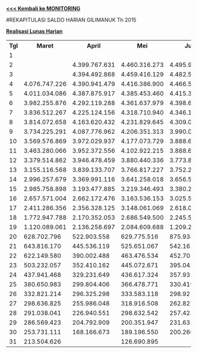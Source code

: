 **[<<< Kembali ke MONITORING](https://github.com/suriawan/Area-Bali-Utara/blob/master/TUSBUNG.md)**

#REKAPITULASI SALDO HARIAN GILIMANUK Th 2015

**[Realisasi Lunas Harian](https://github.com/suriawan/Area-Bali-Utara/blob/master/RealisasiLunas-Gil-2015.md)**


<table><tbody><tr><th>Tgl</th><th>Maret</th><th>April</th><th>Mei</th><th>Juni</th><th>Juli</th><th>Agustus</th><th>September</th><th>Oktober</th><th>Nopember</th><th>Desember</th></tr><tr><td>1</td><td> </td><td> </td><td> </td><td> </td><td> </td><td> </td><td> </td><td> </td><td> </td><td> - </td></tr><tr><td>2</td><td> </td><td> 4.399.767.631 </td><td> 4.460.316.273 </td><td> 4.495.912.431 </td><td> </td><td> </td><td> </td><td> 4.398.584.538 </td><td> </td><td> </td></tr><tr><td>3</td><td> </td><td> 4.394.492.868 </td><td> 4.459.416.129 </td><td> 4.482.534.985 </td><td> 4.442.503.869 </td><td> 4.496.838.176 </td><td> 4.665.009.138 </td><td> 4.397.109.727 </td><td> 4.670.189.563 </td><td> </td></tr><tr><td>4</td><td> 4.076.747.226 </td><td> 4.390.941.479 </td><td> 4.416.386.900 </td><td> 4.466.544.626 </td><td> 4.420.113.265 </td><td> 4.463.888.475 </td><td> 4.650.241.856 </td><td> 4.396.726.770 </td><td> 4.642.323.676 </td><td> </td></tr><tr><td>5</td><td> 4.011.034.086 </td><td> 4.387.875.917 </td><td> 4.385.453.460 </td><td> 4.415.343.266 </td><td> 4.414.642.305 </td><td> 4.411.028.140 </td><td> 4.639.289.123 </td><td> 4.363.621.562 </td><td> 4.621.531.857 </td><td> </td></tr><tr><td>6</td><td> 3.982.255.876 </td><td> 4.292.119.288 </td><td> 4.361.637.979 </td><td> 4.398.660.765 </td><td> 4.353.811.802 </td><td> 4.386.453.103 </td><td> 4.621.819.993 </td><td> 4.294.827.959 </td><td> 4.535.001.576 </td><td> </td></tr><tr><td>7</td><td> 3.836.512.267 </td><td> 4.225.124.156 </td><td> 4.318.710.940 </td><td> 4.346.160.657 </td><td> 4.163.407.728 </td><td> 4.143.868.582 </td><td> 4.446.446.692 </td><td> 4.179.583.697 </td><td> 4.507.139.913 </td><td> </td></tr><tr><td>8</td><td> 3.814.072.658 </td><td> 4.163.620.432 </td><td> 4.231.829.645 </td><td> 4.309.084.525 </td><td> 3.904.826.615 </td><td> 4.117.839.241 </td><td> 4.345.892.828 </td><td> 4.103.879.403 </td><td> 4.483.012.408 </td><td> </td></tr><tr><td>9</td><td> 3.734.225.291 </td><td> 4.087.776.962 </td><td> 4.206.351.313 </td><td> 3.990.038.782 </td><td> 3.607.862.005 </td><td> 4.114.307.907 </td><td> 4.188.003.080 </td><td> 3.983.817.210 </td><td> 4.374.897.968 </td><td> </td></tr><tr><td>10</td><td> 3.569.576.869 </td><td> 3.972.029.937 </td><td> 4.177.073.729 </td><td> 3.888.628.672 </td><td> 3.361.545.899 </td><td> 4.028.197.055 </td><td> 4.087.654.211 </td><td> 3.971.909.294 </td><td> 4.305.292.916 </td><td> </td></tr><tr><td>11</td><td> 3.463.280.066 </td><td> 3.952.372.556 </td><td> 4.102.922.215 </td><td> 3.888.628.672 </td><td> 3.271.211.515 </td><td> 3.945.442.416 </td><td> 4.015.633.726 </td><td> 3.967.439.704 </td><td> 4.136.261.311 </td><td> </td></tr><tr><td>12</td><td> 3.379.514.862 </td><td> 3.946.478.459 </td><td> 3.880.440.336 </td><td> 3.773.864.251 </td><td> 3.262.893.319 </td><td> 3.693.258.725 </td><td> 3.945.962.087 </td><td> 3.884.266.770 </td><td> 4.001.193.294 </td><td> </td></tr><tr><td>13</td><td> 3.155.116.568 </td><td> 3.839.133.707 </td><td> 3.766.817.227 </td><td> 3.752.290.031 </td><td> 2.829.519.601 </td><td> 3.507.329.842 </td><td> 3.874.408.349 </td><td> 3.711.650.739 </td><td> 3.783.906.045 </td><td> </td></tr><tr><td>14</td><td> 2.996.257.679 </td><td> 3.369.991.116 </td><td> 3.641.258.018 </td><td> 3.656.545.746 </td><td> 2.520.921.893 </td><td> 3.086.639.541 </td><td> 3.659.311.215 </td><td> 3.600.405.164 </td><td> 3.637.220.457 </td><td> </td></tr><tr><td>15</td><td> 2.985.758.898 </td><td> 3.193.477.885 </td><td> 3.219.346.493 </td><td> 3.380.270.803 </td><td> 1.866.077.507 </td><td> 3.041.182.931 </td><td> 3.283.832.247 </td><td> 3.285.687.807 </td><td> 3.628.317.470 </td><td> </td></tr><tr><td>16</td><td> 2.657.571.004 </td><td> 2.662.172.476 </td><td> 3.163.536.153 </td><td> 3.025.512.560 </td><td> 1.783.511.693 </td><td> 2.968.406.956 </td><td> 2.916.768.291 </td><td> 2.844.810.274 </td><td> 3.322.269.590 </td><td> </td></tr><tr><td>17</td><td> 2.411.286.356 </td><td> 2.356.328.125 </td><td> 3.148.061.069 </td><td> 2.618.095.367 </td><td> 1.755.615.407 </td><td> 2.940.212.194 </td><td> 2.578.671.781 </td><td> 2.765.840.821 </td><td> 2.888.767.712 </td><td> </td></tr><tr><td>18</td><td> 1.772.947.788 </td><td> 2.170.352.053 </td><td> 2.686.549.500 </td><td> 2.245.540.387 </td><td> 1.709.520.298 </td><td> 2.570.432.448 </td><td> 1.632.673.323 </td><td> 2.743.500.995 </td><td> 2.670.715.121 </td><td> </td></tr><tr><td>19</td><td> 1.120.089.061 </td><td> 2.136.258.697 </td><td> 2.084.609.688 </td><td> 1.209.247.341 </td><td> 1.634.247.328 </td><td> 1.911.124.429 </td><td> 1.356.467.804 </td><td> 1.915.880.062 </td><td> 1.952.717.132 </td><td> </td></tr><tr><td>20</td><td> 628.702.796 </td><td> 522.903.558 </td><td> 629.775.516 </td><td> 875.938.857 </td><td> 1.116.875.791 </td><td> 530.163.628 </td><td> 967.215.242 </td><td> 593.107.444 </td><td> 629.629.372 </td><td> </td></tr><tr><td>21</td><td> 643.816.170 </td><td> 445.536.119 </td><td> 525.651.067 </td><td> 542.162.260 </td><td> 983.726.007 </td><td> 448.347.890 </td><td> 737.850.259 </td><td> 489.181.229 </td><td> 578.469.777 </td><td> </td></tr><tr><td>22</td><td> 622.149.580 </td><td> 390.002.488 </td><td> 463.476.534 </td><td> 452.705.857 </td><td> 670.396.976 </td><td> 419.681.261 </td><td> 527.992.894 </td><td> 456.619.758 </td><td> 572.543.368 </td><td> </td></tr><tr><td>23</td><td> 503.232.057 </td><td> 352.410.162 </td><td> 445.072.671 </td><td> 395.042.669 </td><td> 586.388.997 </td><td> 415.601.679 </td><td> 467.699.811 </td><td> 416.745.787 </td><td> 519.064.200 </td><td> </td></tr><tr><td>24</td><td> 437.941.468 </td><td> 329.231.649 </td><td> 436.617.324 </td><td> 357.932.270 </td><td> 558.916.351 </td><td> 375.018.599 </td><td> 451.601.327 </td><td> 399.750.277 </td><td> 460.684.961 </td><td> </td></tr><tr><td>25</td><td> 380.650.983 </td><td> 299.804.406 </td><td> 366.478.771 </td><td> 330.419.841 </td><td> 551.155.063 </td><td> 311.350.623 </td><td> 382.202.888 </td><td> 393.035.030 </td><td> 427.024.842 </td><td> </td></tr><tr><td>26</td><td> 332.821.214 </td><td> 296.325.298 </td><td> 333.583.118 </td><td> 298.927.896 </td><td> 540.269.056 </td><td> 268.501.749 </td><td> 362.131.951 </td><td> 351.207.050 </td><td> 375.592.311 </td><td> </td></tr><tr><td>27</td><td> 298.636.825 </td><td> 255.986.048 </td><td> 318.916.508 </td><td> 262.827.162 </td><td> 447.728.868 </td><td> 235.981.123 </td><td> 276.326.568 </td><td> 329.967.322 </td><td> 349.290.262 </td><td> </td></tr><tr><td>28</td><td> 291.038.041 </td><td> 226.940.551 </td><td> 298.632.542 </td><td> 257.423.201 </td><td> 356.555.877 </td><td> 213.037.047 </td><td> 236.625.239 </td><td> 288.543.169 </td><td> 344.796.810 </td><td> </td></tr><tr><td>29</td><td> 286.569.423 </td><td> 204.792.909 </td><td> 200.351.947 </td><td> 231.632.511 </td><td> 305.284.017 </td><td> 195.337.572 </td><td> 197.295.916 </td><td> 257.536.987 </td><td> - </td><td> </td></tr><tr><td>30</td><td> 253.731.111 </td><td> 168.166.673 </td><td> 189.196.550 </td><td> 200.266.605 </td><td> 266.213.256 </td><td> 186.277.826 </td><td> 121.999.411 </td><td> 193.826.388 </td><td> - </td><td> </td></tr><tr><td>31</td><td> 213.504.626 </td><td> </td><td> 126.690.895 </td><td> </td><td> 137.480.869 </td><td> 108.957.950 </td><td> </td><td> 170.441.620 </td><td> </td><td> </td></tr></tbody></table>
